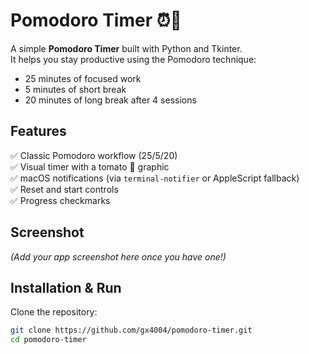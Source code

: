 # Pomodoro Timer ⏰🍅

A simple **Pomodoro Timer** built with Python and Tkinter.  
It helps you stay productive using the Pomodoro technique:  
- 25 minutes of focused work  
- 5 minutes of short break  
- 20 minutes of long break after 4 sessions  

## Features
✅ Classic Pomodoro workflow (25/5/20)  
✅ Visual timer with a tomato 🍅 graphic  
✅ macOS notifications (via `terminal-notifier` or AppleScript fallback)  
✅ Reset and start controls  
✅ Progress checkmarks  

## Screenshot
*(Add your app screenshot here once you have one!)*

## Installation & Run
Clone the repository:
```bash
git clone https://github.com/gx4004/pomodoro-timer.git
cd pomodoro-timer
